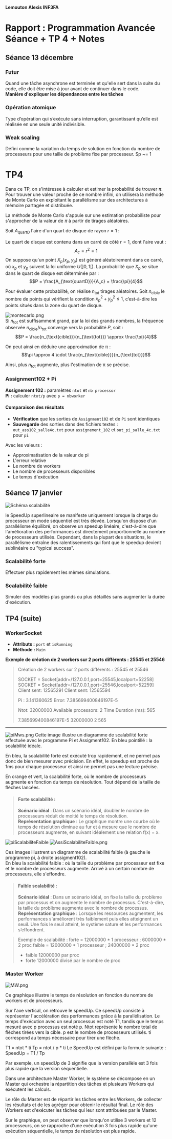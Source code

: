 #### Lemouton Alexis INF3FA

# Rapport : Programmation Avancée Séance + TP 4 + Notes

## Séance 13 décembre

### Futur

Quand une tâche asynchrone est terminée et qu'elle sert dans la suite du code, elle doit être mise à jour avant de continuer dans le code.  
**Manière d'expliquer les dépendances entre les tâches**

### Opération atomique

Type d’opération qui s’exécute sans interruption, garantissant qu’elle est réalisée en une seule unité indivisible.

### Weak scaling

Défini comme la variation du temps de solution en fonction du nombre de processeurs pour une taille de problème fixe par processeur. Sp ~= 1

# TP4

Dans ce TP, on s'intéresse à calculer et estimer la probabilité de trouver $\pi$. Pour trouver une valeur proche de ce nombre infini,
on utilisera la méthode de Monte Carlo en exploitant le parallélisme sur des architectures à mémoire partagée et distribuée.

La méthode de Monte Carlo s'appuie sur une estimation probabiliste pour s'approcher de la valeur de $\pi$ à partir de tirages aléatoires.

Soit $A_{\text{quartD}}$ l'aire d'un quart de disque de rayon $r = 1$ :

Le quart de disque est contenu dans un carré de côté $r = 1$, dont l'aire vaut :
$$A_c = r^2 = 1$$
On suppose qu'un point $X_p(x_p, y_p)$ est généré aléatoirement dans ce carré, où $x_p$ et $y_p$ suivent la loi uniforme $U(]0,1[)$.
La probabilité que $X_p$ se situe dans le quart de disque est déterminée par :
$$P = \frac{A_{\text{quartD}}}{A_c} = \frac{\pi}{4}$$



Pour évaluer cette probabilité, on réalise $n_{\text{tot}}$ tirages aléatoires. Soit $n_{\text{cible}}$ le nombre de points qui vérifient la condition 
$x_p^2 + y_p^2 \leq 1$, c’est-à-dire les points situés dans la zone du quart de disque.

![montecarlo.png](montecarlo.png)  
Si $n_{\text{tot}}$ est suffisamment grand, par la loi des grands nombres, la fréquence observée $n_{\text{cible}} / n_{\text{tot}}$ converge vers la probabilité $P$, soit :  
$$P = \frac{n_{\text{cible}}}{n_{\text{tot}}} \approx \frac{\pi}{4}$$

On peut ainsi en déduire une approximation de π :  
$$\pi \approx 4 \cdot \frac{n_{\text{cible}}}{n_{\text{tot}}}$$

Ainsi, plus $n_{\text{tot}}$ augmente, plus l'estimation de π se précise.


### Assignment102 + Pi

**Assignement 102 :** paramètres `ntot` et `nb processor`  
**Pi :** calculer `ntot/p` avec `p = nbworker`

#### Comparaison des résultats

- **Vérification** que les sorties de `Assignment102` et de `Pi` sont identiques
- **Sauvegarde** des sorties dans des fichiers textes : `out_ass102_salle4c.txt` pour `assignement_102` et `out_pi_salle_4c.txt` pour `pi`

Avec les valeurs :
- Approximatisation de la valeur de pi
- L'erreur relative
- Le nombre de workers
- Le nombre de processeurs disponibles
- Le temps d'exécution

## Séance 17 janvier
![Schéma scalabilité](scalabilite.png)

le SpeedUp superlineaire se manifeste uniquement lorsque la charge du processeur en mode séquentiel est très élevée. 
Lorsqu'on dispose d'un parallélisme équilibré, on observe un speedup linéaire, c'est-à-dire que l'amélioration des performances est directement proportionnelle au nombre de processeurs utilisés.
Cependant, dans la plupart des situations, le parallélisme entraîne des ralentissements qui font que le speedup devient sublinéaire ou "typical success".



### Scalabilité forte

Effectuer plus rapidement les mêmes simulations.

### Scalabilité faible

Simuler des modèles plus grands ou plus détaillés sans augmenter la durée d'exécution.

## TP4 (suite)

### WorkerSocket

- **Attributs :** `port` et `isRunning`
- **Méthode :** `Main`

**Exemple de création de 2 workers sur 2 ports différents : 25545 et 25546**

> Création de 2 workers sur 2 ports différents : 25545 et 25546
>
> SOCKET = Socket[addr=/127.0.0.1,port=25545,localport=52258]
> SOCKET = Socket[addr=/127.0.0.1,port=25546,localport=52259]
> Client sent: 12565291
> Client sent: 12565594
>
> Pi : 3.141360625
> Error: 7.385699400846197E-5
>
> Ntot: 32000000
> Available processors: 2
> Time Duration (ms): 565
>
> 7.385699400846197E-5 32000000 2 565

---

![piMws.png](piScalabiliteForte.png)
Cette image illustre un diagramme de scalabilité forte effectuée avec le programme Pi et Assigment102.
En bleu pointillé : la scalabilité idéale.

En bleu, la scalabilité forte est exécuté trop rapidement, et ne permet pas donc de bien mesurer avec précision. 
En effet, le speedup est proche de 1ms pour chaque processeur et ainsi ne permet pas une lecture précise.

En orange et vert, la scalabilité forte, où le nombre de processeurs augmente en fonction du temps de résolution.
Tout dépend de la taille de flèches lancées.

> #### **Forte scalabilité** :
> **Scénario idéal** : Dans un scénario idéal, doubler le nombre de processeurs réduit de moitié le temps de résolution.  
> **Représentation graphique** : Le graphique montre une courbe où le temps de résolution diminue au fur et à mesure
> que le nombre de processeurs augmente, en suivant idéalement une relation f(x) = x.


![piScalabiliteFaible](piScalabiliteFaible.png)  ![AssiScalabiliteFaible.png](AssiScalabiliteFaible.png)

Ces images illustrent un diagramme de scalabilité faible (à gauche le programme pi, à droite assigment102).  
En bleu la scalabilité faible : où la taille du problème par processeur est fixe et le nombre de processeurs augmente. 
Arrivé à un certain nombre de processeurs, elle s'effondre.

> #### **Faible scalabilité** :
> **Scénario idéal** : Dans un scénario idéal, on fixe la taille du problème par processus et on augmente le nombre de processus.
> C'est-à-dire, la taille du problème augmente avec le nombre de processus.  
> **Représentation graphique** : Lorsque les ressources augmentent, les performances s'améliorent très faiblement puis
> elles atteignent un seuil. Une fois le seuil atteint, le système sature et les performances s’effondrent.


> Exemple de scalabilité :
> forte = 12000000 * 1 processeur ; 6000000 * 2 proc
> faible = 12000000 * 1 processeur ; 24000000 * 2 proc
>
> - faible 12000000 par proc
> - forte 12000000 divisé par le nombre de proc


### Master Worker

![MW.png](MW.png)


Ce graphique illustre le temps de résolution en fonction du nombre de workers et de processeurs.

Sur l'axe vertical, on retrouve le speedUp. Ce speedUp consiste à représenter l'accélération des performances grâce à la parallélisation. Le temps d'exécution avec un seul processus est noté T1, tandis que le temps mesuré avec p processus est noté p.
Ntot représente le nombre total de flèches tirées vers la cible.
p est le nombre de processeurs utilisés.
ti correspond au temps nécessaire pour tirer une flèche.

T1 = ntot * ti
Tp = ntot / p * ti
Le SpeedUp est défini par la formule suivante : 
SpeedUp = T1 / Tp

Par exemple, un speedUp de 3 signifie que la version parallèle est 3 fois plus rapide que la version séquentielle.

Dans une architecture Master Worker, le système se décompose en un Master qui orchestre la répartition des tâches et plusieurs Workers qui exécutent les calculs.

Le rôle du Master est de répartir les tâches entre les Workers, de collecter les résultats et de les agréger pour obtenir le résultat final.
Le rôle des Workers est d'exécuter les tâches qui leur sont attribuées par le Master.

Sur le graphique, on peut observer que lorsqu'on utilise 3 workers et 12 processeurs, on se rapproche d'une exécution 3 fois plus rapide qu'une exécution séquentielle, le temps de résolution est plus rapide. 

